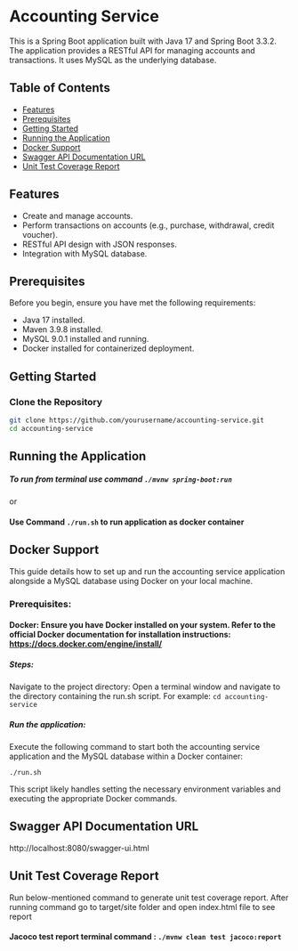 # Accounting Service

This is a Spring Boot application built with Java 17 and Spring Boot 3.3.2. The application provides a RESTful API for managing accounts and transactions. It uses MySQL as the underlying database.

## Table of Contents

- [Features](#features)
- [Prerequisites](#prerequisites)
- [Getting Started](#getting-started)
- [Running the Application](#running-the-application)
- [Docker Support](#docker-support)
- [Swagger API Documentation URL](#swagger-api-documentation-url)
- [Unit Test Coverage Report](#unit-test-coverage-report)

## Features

- Create and manage accounts.
- Perform transactions on accounts (e.g., purchase, withdrawal, credit voucher).
- RESTful API design with JSON responses.
- Integration with MySQL database.

## Prerequisites

Before you begin, ensure you have met the following requirements:

- Java 17 installed.
- Maven 3.9.8 installed.
- MySQL 9.0.1 installed and running.
- Docker installed for containerized deployment.

## Getting Started

### Clone the Repository

```bash
git clone https://github.com/yourusername/accounting-service.git
cd accounting-service
```

## Running the Application
##### To run from terminal use command   ```./mvnw spring-boot:run```

or

#### Use Command ```./run.sh``` to run application as docker container

## Docker Support

This guide details how to set up and run the accounting service application alongside a MySQL database using Docker on your local machine.

### Prerequisites:

#### Docker: Ensure you have Docker installed on your system. Refer to the official Docker documentation for installation instructions: https://docs.docker.com/engine/install/

##### Steps:

Navigate to the project directory:
Open a terminal window and navigate to the directory containing the run.sh script.
For example:
```cd accounting-service```

##### Run the application:
Execute the following command to start both the accounting service application and the MySQL database within a Docker container:

```./run.sh```

This script likely handles setting the necessary environment variables and executing the appropriate Docker commands.


## Swagger API Documentation URL
http://localhost:8080/swagger-ui.html


## Unit Test Coverage Report
Run below-mentioned command to generate unit test coverage report.
After running command go to target/site folder and open index.html file to see report
#### Jacoco test report terminal command : ```./mvnw clean test jacoco:report```

